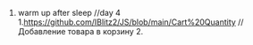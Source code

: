 1. warm up after sleep //day 4
   1.https://github.com/IBlitz2/JS/blob/main/Cart%20Quantity  //Добавление товара в корзину
   2.

